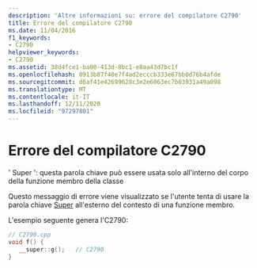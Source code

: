 ```yaml
---
description: 'Altre informazioni su: errore del compilatore C2790'
title: Errore del compilatore C2790
ms.date: 11/04/2016
f1_keywords:
- C2790
helpviewer_keywords:
- C2790
ms.assetid: 38d4fce1-ba00-413d-8bc1-e8aa43d7bc1f
ms.openlocfilehash: 0913b87f40e7f4ad2ecccb333e67bb0d76b4afde
ms.sourcegitcommit: d6af41e42699628c3e2e6063ec7b03931a49a098
ms.translationtype: MT
ms.contentlocale: it-IT
ms.lasthandoff: 12/11/2020
ms.locfileid: "97297801"
---
```

# <a name="compiler-error-c2790"></a>Errore del compilatore C2790

' Super ': questa parola chiave può essere usata solo all'interno del corpo della funzione membro della classe

Questo messaggio di errore viene visualizzato se l'utente tenta di usare la parola chiave [Super](../../cpp/super.md) all'esterno del contesto di una funzione membro.

L'esempio seguente genera l'C2790:

```cpp
// C2790.cpp
void f() {
   __super::g();   // C2790
}
```
